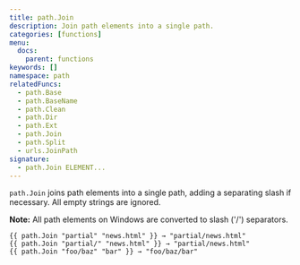 ```yaml
---
title: path.Join
description: Join path elements into a single path.
categories: [functions]
menu:
  docs:
    parent: functions
keywords: []
namespace: path
relatedFuncs:
  - path.Base
  - path.BaseName
  - path.Clean
  - path.Dir
  - path.Ext
  - path.Join
  - path.Split
  - urls.JoinPath
signature:
  - path.Join ELEMENT...
---
```


`path.Join` joins path elements into a single path, adding a separating slash if necessary.
All empty strings are ignored.

**Note:** All path elements on Windows are converted to slash ('/') separators.

```go-html-template
{{ path.Join "partial" "news.html" }} → "partial/news.html"
{{ path.Join "partial/" "news.html" }} → "partial/news.html"
{{ path.Join "foo/baz" "bar" }} → "foo/baz/bar"
```
